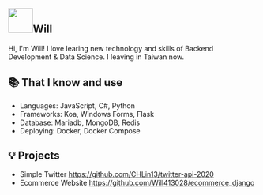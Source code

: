 ## <img width="50px" src="https://raw.githubusercontent.com/ms314006/ms314006/basic/resource/gqsm.png" />Will

Hi, I'm Will! I love learing new technology and skills of Backend Development & Data Science. I leaving in Taiwan now.

## 📚 That I know and use
- Languages: JavaScript, C#, Python
- Frameworks: Koa, Windows Forms, Flask 
- Database: Mariadb, MongoDB, Redis
- Deploying: Docker, Docker Compose

## 💡 Projects
- Simple Twitter https://github.com/CHLin13/twitter-api-2020
- Ecommerce Website https://github.com/Will413028/ecommerce_django
